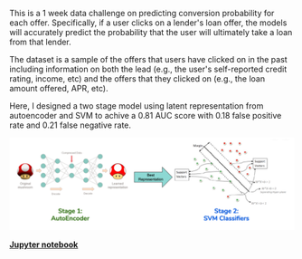 This is a 1 week data challenge on predicting conversion probability for each offer. Specifically, if a user clicks on a lender's loan offer, the models will accurately predict the probability that the user will ultimately take a loan from that lender. 

The dataset is a sample of the offers that users have clicked on in the past including information on both the lead (e.g., the user's self-reported credit rating, income, etc) and the offers that they clicked on (e.g., the loan amount offered, APR, etc).

Here, I designed a two stage model using latent representation from autoencoder and SVM to achive a 0.81 AUC score with 0.18 false positive rate and 0.21 false negative rate.


![Model](https://github.com/cl3080/Predicting-User-Conversion/blob/master/Screen%20Shot%202020-01-29%20at%209.35.54%20AM.png)


[**Jupyter notebook**](http://htmlpreview.github.io/?https://github.com/cl3080/Predicting-User-Conversion/blob/master/Predict_user_conversion.html)
